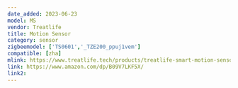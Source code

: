 ```yaml
---
date_added: 2023-06-23
model: MS
vendor: Treatlife 
title: Motion Sensor
category: sensor
zigbeemodel: ['TS0601','_TZE200_ppuj1vem']
compatible: [zha]
mlink: https://www.treatlife.tech/products/treatlife-smart-motion-sensor-for-security-alarm-system-and-smart-home-automation-triggering-lights-and-scenes-works-with-alexa-google-home-zigbee-hub-required
link: https://www.amazon.com/dp/B09V7LKF5X/
link2: 
---
```

